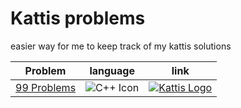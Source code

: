 
# Kattis problems

easier way for me to keep track of my kattis solutions

Problem | language | link
--- | --- | ---
[99 Problems](./src/99problems.cpp) | ![C++ Icon](https://img.icons8.com/ios-filled/50/000000/c-plus-plus-logo.png) | [![Kattis Logo](https://archive.org/download/medium_202201/medium.png)](https://open.kattis.com/problems/99problems)



